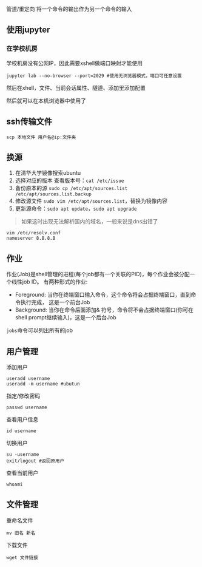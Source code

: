 管道/重定向 将一个命令的输出作为另一个命令的输入

## 使用jupyter
### 在学校机房
学校机房没有公网IP，因此需要xshell做端口映射才能使用
```shell
jupyter lab --no-browser --port=2029 #使用无浏览器模式，端口可任意设置
```
然后在xhell，文件、当前会话属性、隧道、添加里添加配置

然后就可以在本机浏览器中使用了

## ssh传输文件
```
scp 本地文件 用户名@ip:文件夹
```

## 换源
1. 在清华大学镜像搜索ubuntu
2. 选择对应的版本 查看版本号：`cat /etc/issue`
3. 备份原本的源 `sudo cp /etc/apt/sources.list /etc/apt/sources.list.backup`
4. 修改源文件 `sudo vim /etc/apt/sources.list`，替换为镜像内容
5. 更新源命令：`sudo apt update`，`sudo apt upgrade`


> 如果这时出现无法解析国内的域名，一般来说是dns出错了
```
vim /etc/resolv.conf
nameserver 8.8.8.8
```

## 作业
作业(Job)是shell管理的进程(每个job都有一个关联的PID)，每个作业会被分配一个线性job ID。
有两种形式的作业:

- Foreground: 当你在终端窗口输入命令，这个命令将会占据终端窗口，直到命令执行完成， 这是一个前台Job
- Background: 当你在命令后面添加& 符号，命令将不会占据终端窗口(你可在shell prompt继续输入)，这是一个后台Job

`jobs`命令可以列出所有的job


## 用户管理
添加用户 
```shell
useradd username
useradd -m username #ubutun
```
指定/修改密码
```shell
passwd username
```
查看用户信息
```shell
id username
```
切换用户
```shell
su -username
exit/logout #返回原用户
```
查看当前用户
```
whoami
```

## 文件管理
重命名文件
```
mv 旧名 新名
```
下载文件
```
wget 文件链接
```